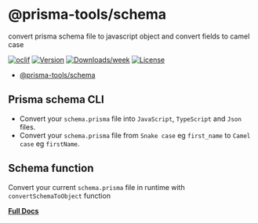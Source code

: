 # @prisma-tools/schema

convert prisma schema file to javascript object and convert fields to camel case

[![oclif](https://img.shields.io/badge/cli-oclif-brightgreen.svg)](https://oclif.io)
[![Version](https://img.shields.io/npm/v/@prisma-tools/schema.svg)](https://npmjs.org/package/@prisma-tools/schema)
[![Downloads/week](https://img.shields.io/npm/dw/@prisma-tools/schema.svg)](https://npmjs.org/package/@prisma-tools/schema)
[![License](https://img.shields.io/npm/l/@prisma-tools/schema.svg)](https://prisma-tools.ahmedelywa.com/)

<!-- toc -->
* [@prisma-tools/schema](#prisma-toolsschema)
<!-- tocstop -->

## Prisma schema CLI

- Convert your `schema.prisma` file into `JavaScript`, `TypeScript` and `Json` files.
- Convert your `schema.prisma` file from `Snake case` eg `first_name` to `Camel case` eg `firstName`.

## Schema function

Convert your current `schema.prisma` file in runtime with `convertSchemaToObject` function

[**Full Docs**](https://prisma-tools.ahmedelywa.com/schema)
